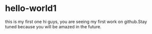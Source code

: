 # hello-world1
this is my first one
hi guys,
you are seeing my first work on github.Stay tuned because you will be amazed in the future.
